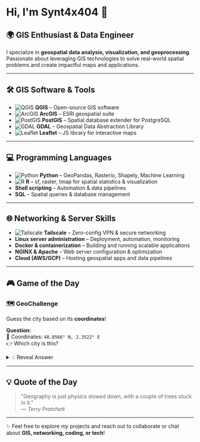 # Hi, I'm Synt4x404 👋

## 🌍 GIS Enthusiast & Data Engineer

I specialize in **geospatial data analysis, visualization, and geoprocessing**.  
Passionate about leveraging GIS technologies to solve real-world spatial problems and create impactful maps and applications.  

---

## 🛠️ GIS Software & Tools

- ![QGIS](https://img.shields.io/badge/QGIS-3.x-blue?logo=qgis&logoColor=white) **QGIS** – Open-source GIS software  
- ![ArcGIS](https://img.shields.io/badge/ArcGIS-blue?logo=esri&logoColor=white) **ArcGIS** – ESRI geospatial suite  
- ![PostGIS](https://img.shields.io/badge/PostGIS-3.x-green?logo=postgresql&logoColor=white) **PostGIS** – Spatial database extender for PostgreSQL  
- ![GDAL](https://img.shields.io/badge/GDAL-grey?logo=none) **GDAL** – Geospatial Data Abstraction Library  
- ![Leaflet](https://img.shields.io/badge/Leaflet-0.7.7-green?logo=leaflet&logoColor=white) **Leaflet** – JS library for interactive maps  

---

## 💻 Programming Languages

- ![Python](https://img.shields.io/badge/Python-3.x-yellow?logo=python&logoColor=blue) **Python** – GeoPandas, Rasterio, Shapely, Machine Learning  
- ![R](https://img.shields.io/badge/R-4.x-blue?logo=r&logoColor=white) **R** – sf, raster, tmap for spatial statistics & visualization  
- **Shell scripting** – Automation & data pipelines  
- **SQL** – Spatial queries & database management  

---

## 🌐 Networking & Server Skills

- ![Tailscale](https://img.shields.io/badge/Tailscale-secure-blue?logo=tailscale&logoColor=white) **Tailscale** – Zero-config VPN & secure networking  
- **Linux server administration** – Deployment, automation, monitoring  
- **Docker & containerization** – Building and running scalable applications  
- **NGINX & Apache** – Web server configuration & optimization  
- **Cloud (AWS/GCP)** – Hosting geospatial apps and data pipelines  

---

## 🎮 Game of the Day

### 🗺️ GeoChallenge  
Guess the city based on its **coordinates**!  

**Question:**  
📍 Coordinates: `48.8566° N, 2.3522° E`  
👉 Which city is this?  

<details>
<summary>💡 Reveal Answer</summary>
Paris, France 🇫🇷
</details>

---

## 💡 Quote of the Day

> "Geography is just physics slowed down, with a couple of trees stuck in it."  
> — *Terry Pratchett*  

---

✨ Feel free to explore my projects and reach out to collaborate or chat about **GIS, networking, coding, or tech**!
